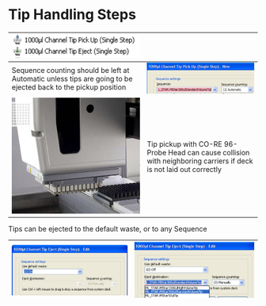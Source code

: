 # Tip Handling Steps

| <img src="../../.gitbook/assets/image (30).png" alt="" data-size="original">                                  |                                                                                                                     |
| ------------------------------------------------------------------------------------------------------------- | ------------------------------------------------------------------------------------------------------------------- |
| Sequence counting should be left at Automatic unless tips are going to be ejected back to the pickup position | <img src="../../.gitbook/assets/image (31).png" alt="" data-size="original">                                        |
| <img src="../../.gitbook/assets/image (34).png" alt="" data-size="original">                                  | Tip pickup with CO-RE 96-Probe Head can cause collision with neighboring carriers if deck is not laid out correctly |



Tips can be ejected to the default waste, or to any Sequence

| <img src="../../.gitbook/assets/image (36).png" alt="" data-size="original"> | <img src="../../.gitbook/assets/image (37).png" alt="" data-size="original"> |
| ---------------------------------------------------------------------------- | ---------------------------------------------------------------------------- |
